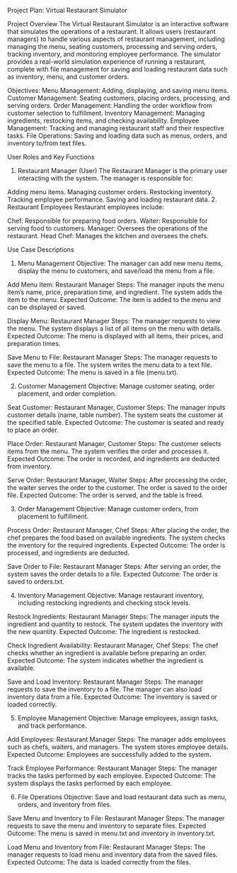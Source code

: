 Project Plan: Virtual Restaurant Simulator

Project Overview
The Virtual Restaurant Simulator is an interactive software that simulates the operations of a
restaurant. It allows users (restaurant managers) to handle various aspects of restaurant management,
including managing the menu, seating customers, processing and serving orders, tracking inventory, and 
monitoring employee performance. The simulator provides a real-world simulation experience of running a 
restaurant, complete with file management for saving and loading restaurant data such as inventory, 
menu, and customer orders.

Objectives:
Menu Management: Adding, displaying, and saving menu items.
Customer Management: Seating customers, placing orders, processing, and serving orders.
Order Management: Handling the order workflow from customer selection to fulfillment.
Inventory Management: Managing ingredients, restocking items, and checking availability.
Employee Management: Tracking and managing restaurant staff and their respective tasks.
File Operations: Saving and loading data such as menus, orders, and inventory to/from text files.

User Roles and Key Functions
1. Restaurant Manager (User)
The Restaurant Manager is the primary user interacting with the system. The manager is responsible for:

Adding menu items.
Managing customer orders.
Restocking inventory.
Tracking employee performance.
Saving and loading restaurant data.
2. Restaurant Employees
Restaurant employees include:

Chef: Responsible for preparing food orders.
Waiter: Responsible for serving food to customers.
Manager: Oversees the operations of the restaurant.
Head Chef: Manages the kitchen and oversees the chefs.

Use Case Descriptions
1. Menu Management
Objective: The manager can add new menu items, display the menu to customers, 
and save/load the menu from a file.

Add Menu Item:
Restaurant Manager
Steps:
The manager inputs the menu item’s name, price, preparation time, and ingredient.
The system adds the item to the menu.
Expected Outcome: The item is added to the menu and can be displayed or saved.

Display Menu:
 Restaurant Manager
Steps:
The manager requests to view the menu.
The system displays a list of all items on the menu with details.
Expected Outcome: The menu is displayed with all items, their prices, and preparation times.

Save Menu to File:
 Restaurant Manager
Steps:
The manager requests to save the menu to a file.
The system writes the menu data to a text file.
Expected Outcome: The menu is saved in a file (menu.txt).

2. Customer Management
Objective: Manage customer seating, order placement, and order completion.

Seat Customer:
 Restaurant Manager, Customer
Steps:
The manager inputs customer details (name, table number).
The system seats the customer at the specified table.
Expected Outcome: The customer is seated and ready to place an order.

Place Order:
 Restaurant Manager, Customer
Steps:
The customer selects items from the menu.
The system verifies the order and processes it.
Expected Outcome: The order is recorded, and ingredients are deducted from inventory.

Serve Order:
 Restaurant Manager, Waiter
Steps:
After processing the order, the waiter serves the order to the customer.
The order is saved to the order file.
Expected Outcome: The order is served, and the table is freed.

3. Order Management
Objective: Manage customer orders, from placement to fulfillment.

Process Order:
 Restaurant Manager, Chef
Steps:
After placing the order, the chef prepares the food based on available ingredients.
The system checks the inventory for the required ingredients.
Expected Outcome: The order is processed, and ingredients are deducted.

Save Order to File:
 Restaurant Manager
Steps:
After serving an order, the system saves the order details to a file.
Expected Outcome: The order is saved to orders.txt.

4. Inventory Management
Objective: Manage restaurant inventory, including restocking ingredients and checking stock levels.

Restock Ingredients:
 Restaurant Manager
Steps:
The manager inputs the ingredient and quantity to restock.
The system updates the inventory with the new quantity.
Expected Outcome: The ingredient is restocked.

Check Ingredient Availability:
 Restaurant Manager, Chef
Steps:
The chef checks whether an ingredient is available before preparing an order.
Expected Outcome: The system indicates whether the ingredient is available.

Save and Load Inventory:
 Restaurant Manager
Steps:
The manager requests to save the inventory to a file.
The manager can also load inventory data from a file.
Expected Outcome: The inventory is saved or loaded correctly.

5. Employee Management
Objective: Manage employees, assign tasks, and track performance.

Add Employees:
 Restaurant Manager
Steps:
The manager adds employees such as chefs, waiters, and managers.
The system stores employee details.
Expected Outcome: Employees are successfully added to the system.

Track Employee Performance:
 Restaurant Manager
Steps:
The manager tracks the tasks performed by each employee.
Expected Outcome: The system displays the tasks performed by each employee.

6. File Operations
Objective: Save and load restaurant data such as menu, orders, and inventory from files.

Save Menu and Inventory to File:
 Restaurant Manager
Steps:
The manager requests to save the menu and inventory to separate files.
Expected Outcome: The menu is saved in menu.txt and inventory in inventory.txt.

Load Menu and Inventory from File:
 Restaurant Manager
Steps:
The manager requests to load menu and inventory data from the saved files.
Expected Outcome: The data is loaded correctly from the files.
